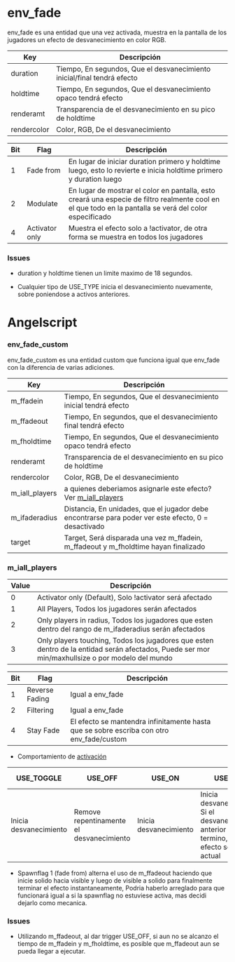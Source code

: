 # env_fade

env_fade es una entidad que una vez activada, muestra en la pantalla de los jugadores un efecto de desvanecimiento en color RGB.

| Key | Descripción |
|-----|-------------|
| duration | Tiempo, En segundos, Que el desvanecimiento inicial/final tendrá efecto |
| holdtime | Tiempo, En segundos, Que el desvanecimiento opaco tendrá efecto |
| renderamt | Transparencia de el desvanecimiento en su pico de holdtime |
| rendercolor | Color, RGB, De el desvanecimiento |

| Bit | Flag | Descripción |
|-----|------|-------------|
| 1 | Fade from | En lugar de iniciar duration primero y holdtime luego, esto lo revierte e inicia holdtime primero y duration luego |
| 2 | Modulate | En lugar de mostrar el color en pantalla, esto creará una especie de filtro realmente cool en el que todo en la pantalla se verá del color especificado |
| 4 | Activator only | Muestra el efecto solo a !activator, de otra forma se muestra en todos los jugadores |


### Issues

- duration y holdtime tienen un limite maximo de 18 segundos.

- Cualquier tipo de USE_TYPE inicia el desvanecimiento nuevamente, sobre poniendose a activos anteriores.

# Angelscript

### env_fade_custom

env_fade_custom es una entidad custom que funciona igual que env_fade con la diferencia de varias adiciones.

| Key | Descripción |
|-----|-------------|
| m_ffadein | Tiempo, En segundos, Que el desvanecimiento inicial tendrá efecto |
| m_ffadeout | Tiempo, En segundos, que el desvanecimiento final tendrá efecto |
| m_fholdtime | Tiempo, En segundos, Que el desvanecimiento opaco tendrá efecto |
| renderamt | Transparencia de el desvanecimiento en su pico de holdtime |
| rendercolor | Color, RGB, De el desvanecimiento |
| m_iall_players | a quienes deberiamos asignarle este efecto? Ver [m_iall_players](#m_iall_players) |
| m_ifaderadius | Distancia, En unidades, que el jugador debe encontrarse para poder ver este efecto, 0 = desactivado |
| target | Target, Será disparada una vez m_ffadein, m_ffadeout y m_fholdtime hayan finalizado |

### m_iall_players

| Value | Descripción |
|-------|-------------|
| 0 | Activator only (Default), Solo !activator será afectado |
| 1 | All Players, Todos los jugadores serán afectados |
| 2 | Only players in radius, Todos los jugadores que esten dentro del rango de m_ifaderadius serán afectados|
| 3 | Only players touching, Todos los jugadores que esten dentro de la entidad serán afectados, Puede ser mor min/maxhullsize o por modelo del mundo |

| Bit | Flag | Descripción |
|-----|------|-------------|
| 1 | Reverse Fading | Igual a env_fade |
| 2 | Filtering | Igual a env_fade |
| 4 | Stay Fade | El efecto se mantendra infinitamente hasta que se sobre escriba con otro env_fade/custom |


- Comportamiento de [activación](triggering_system_english.md)

| USE_TOGGLE | USE_OFF | USE_ON | USE_SET | target !activator | target USE_TYPE |
|------------|---------|--------|---------|-------------------|-----------------|
| Inicia desvanecimiento | Remove repentinamente el desvanecimiento | Inicia desvanecimiento | Inicia desvanecimiento, Si el desvanecimiento anterior aun no termino, no tiene efecto sobre el actual | !activator | USE_TOGGLE |

- Spawnflag 1 (fade from) alterna el uso de m_ffadeout haciendo que inicie solido hacia visible y luego de visible a solido para finalmente terminar el efecto instantaneamente, Podria haberlo arreglado para que funcionará igual a si la spawnflag no estuviese activa, mas decidi dejarlo como mecanica.

### Issues

- Utilizando m_ffadeout, al dar trigger USE_OFF, si aun no se alcanzo el tiempo de m_ffadein y m_fholdtime, es posible que m_ffadeout aun se pueda llegar a ejecutar.
